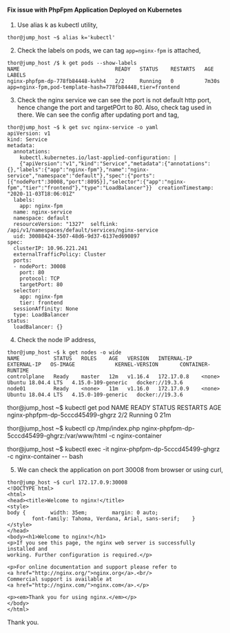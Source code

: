 #### Fix issue with PhpFpm Application Deployed on Kubernetes

1. Use alias k as kubectl utility,

```
thor@jump_host ~$ alias k='kubectl'
```

2. Check the labels on pods, we can tag `app=nginx-fpm` is attached,

```
thor@jump_host /$ k get pods --show-labels
NAME                               READY   STATUS    RESTARTS   AGE     LABELS
nginx-phpfpm-dp-778fb84448-kvhh4   2/2     Running   0          7m30s   app=nginx-fpm,pod-template-hash=778fb84448,tier=frontend
```

3. Check the nginx service we can see the port is not default http port, hence change the port and targetPOrt to 80. Also, check tag used in there. We can see the config after updating port and tag,

```
thor@jump_host ~$ k get svc nginx-service -o yaml
apiVersion: v1
kind: Service
metadata:  
  annotations:
    kubectl.kubernetes.io/last-applied-configuration: |      
    {"apiVersion":"v1","kind":"Service","metadata":{"annotations":{},"labels":{"app":"nginx-fpm"},"name":"nginx-service","namespace":"default"},"spec":{"ports":[{"nodePort":30008,"port":8095}],"selector":{"app":"nginx-fpm","tier":"frontend"},"type":"LoadBalancer"}}  creationTimestamp: "2020-11-03T18:06:01Z"
  labels:    
    app: nginx-fpm
  name: nginx-service
  namespace: default
  resourceVersion: "1327"  selfLink: /api/v1/namespaces/default/services/nginx-service
  uid: 30088424-3507-48d6-9d37-6137ed690897
spec:
  clusterIP: 10.96.221.241
  externalTrafficPolicy: Cluster
  ports:
  - nodePort: 30008
    port: 80
    protocol: TCP
    targetPort: 80
  selector:
    app: nginx-fpm
    tier: frontend
  sessionAffinity: None
  type: LoadBalancer
status:
  loadBalancer: {}
```
  
4. Check the node IP address,

```  
thor@jump_host ~$ k get nodes -o wide
NAME           STATUS   ROLES    AGE   VERSION   INTERNAL-IP   EXTERNAL-IP   OS-IMAGE             KERNEL-VERSION       CONTAINER-RUNTIME
controlplane   Ready    master   12m   v1.16.4   172.17.0.8    <none>        Ubuntu 18.04.4 LTS   4.15.0-109-generic   docker://19.3.6
node01         Ready    <none>   11m   v1.16.0   172.17.0.9    <none>        Ubuntu 18.04.4 LTS   4.15.0-109-generic   docker://19.3.6
```


thor@jump_host ~$ kubectl get pod
NAME                               READY   STATUS    RESTARTS   AGE
nginx-phpfpm-dp-5cccd45499-ghgrz   2/2     Running   0          21m

thor@jump_host ~$ kubectl cp /tmp/index.php nginx-phpfpm-dp-5cccd45499-ghgrz:/var/www/html -c nginx-container

thor@jump_host ~$ kubectl exec -it nginx-phpfpm-dp-5cccd45499-ghgrz -c nginx-container -- bash

5. We can check the application on port 30008 from browser or using curl,

```
thor@jump_host ~$ curl 172.17.0.9:30008
<!DOCTYPE html>
<html>
<head><title>Welcome to nginx!</title>
<style>    
body {        width: 35em;        margin: 0 auto;
        font-family: Tahoma, Verdana, Arial, sans-serif;    }
</style>
</head>
<body><h1>Welcome to nginx!</h1>
<p>If you see this page, the nginx web server is successfully installed and
working. Further configuration is required.</p>

<p>For online documentation and support please refer to
<a href="http://nginx.org/">nginx.org</a>.<br/>
Commercial support is available at
<a href="http://nginx.com/">nginx.com</a>.</p>

<p><em>Thank you for using nginx.</em></p>
</body>
</html>
```

Thank you.
